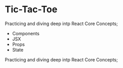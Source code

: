 # Tic-Tac-Toe

Practicing and diving deep intp React Core Concepts; 
- Components
- JSX
- Props
- State


Practicing and diving deep intp React Core Concepts;



